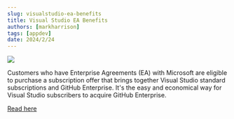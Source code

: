 ```yaml
---
slug: visualstudio-ea-benefits
title: Visual Studio EA Benefits
authors: [markharrison]
tags: [appdev]
date: 2024/2/24
---
```


![](https://markharrison.io/faq-visualstudio/assets/images/visual-studio-logo-b024ef4fd81eb63e712e936c471cbfa5.jpg)

Customers who have Enterprise Agreements (EA) with Microsoft are eligible to purchase a subscription offer that brings together Visual Studio standard subscriptions and GitHub Enterprise. It's the easy and economical way for Visual Studio subscribers to acquire GitHub Enterprise.

[Read here](https://markharrison.io/faq-visualstudio/eabenefits)
